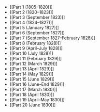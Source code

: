 - [[Part 1 (1805–1820)]]
- [[Part 2 (1820–1823)]]
- [[Part 3 (September 1823)]]
- [[Part 4 (1824–1827)]]
- [[Part 5 (January 1827)]]
- [[Part 6 (September 1827)]]
- [[Part 7 (September 1827–February 1828)]]
- [[Part 8 (February 1828)]]
- [[Part 9 (April–July 1828)]]
- [[Part 10 (July 1828)]]
- [[Part 11 (February 1829)]]
- [[Part 12 (March 1829)]]
- [[Part 13 (April 1829)]]
- [[Part 14 (May 1829)]]
- [[Part 15 (June 1829)]]
- [[Part 16 (June–End 1829)]]
- [[Part 17 (March 1830)]]
- [[Part 18 (April 1830)]]
- [[Part 19 (April–May 1830)]]
- [[Part 20 (June 1830)]]